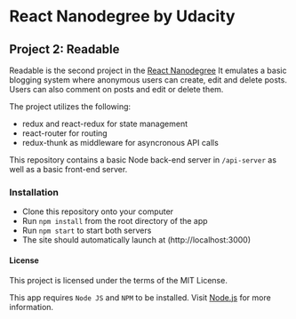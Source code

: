 # React Nanodegree by Udacity
## Project 2: Readable

Readable is the second project in the [React Nanodegree](https://www.udacity.com/course/react-nanodegree--nd019)
It emulates a basic blogging system where anonymous users can create, edit and delete posts.
Users can also comment on posts and edit or delete them.

The project utilizes the following:
- redux and react-redux for state management
- react-router for routing
- redux-thunk as middleware for asyncronous API calls

This repository contains a basic Node back-end server in `/api-server` as well as a basic front-end server.

### Installation
- Clone this repository onto your computer
- Run `npm install` from the root directory of the app
- Run `npm start` to start both servers
- The site should automatically launch at (http://localhost:3000)

#### License

This project is licensed under the terms of the MIT License.

This app requires `Node JS` and `NPM` to be installed. Visit [Node.js](https://nodejs.org/) for more information.